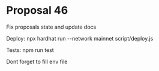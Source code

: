 # Proposal 46

Fix proposals state and update docs

Deploy: npx hardhat run --network mainnet script/deploy.js

Tests: npm run test

Dont forget to fill env file